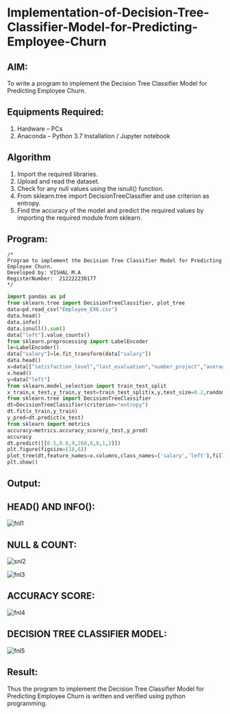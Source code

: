 # Implementation-of-Decision-Tree-Classifier-Model-for-Predicting-Employee-Churn

## AIM:
To write a program to implement the Decision Tree Classifier Model for Predicting Employee Churn.

## Equipments Required:
1. Hardware – PCs
2. Anaconda – Python 3.7 Installation / Jupyter notebook

## Algorithm
1. Import the required libraries.
2. Upload and read the dataset.
3. Check for any null values using the isnull() function.
4. From sklearn.tree import DecisionTreeClassifier and use criterion as entropy.
5. Find the accuracy of the model and predict the required values by importing the required module from sklearn.


## Program:
```
/*
Program to implement the Decision Tree Classifier Model for Predicting Employee Churn.
Developed by: VISHAL M.A
RegisterNumber:  212222230177
*/
```
```python
import pandas as pd
from sklearn.tree import DecisionTreeClassifier, plot_tree
data=pd.read_csv("Employee_EX6.csv")
data.head()
data.info()
data.isnull().sum()
data["left"].value_counts()
from sklearn.preprocessing import LabelEncoder
le=LabelEncoder()
data["salary"]=le.fit_transform(data["salary"])
data.head()
x=data[["satisfaction_level","last_evaluation","number_project","average_montly_hours","time_spend_company","Work_accident","promotion_last_5years","salary"]]
x.head()
y=data["left"]
from sklearn.model_selection import train_test_split
x_train,x_test,y_train,y_test=train_test_split(x,y,test_size=0.2,random_state=100)
from sklearn.tree import DecisionTreeClassifier
dt=DecisionTreeClassifier(criterion="entropy")
dt.fit(x_train,y_train)
y_pred=dt.predict(x_test)
from sklearn import metrics
accuracy=metrics.accuracy_score(y_test,y_pred)
accuracy
dt.predict([[0.5,0.8,9,260,6,0,1,2]])
plt.figure(figsize=(18,6))
plot_tree(dt,feature_names=x.columns,class_names=['salary','left'],filled=True)
plt.show()

```

## Output:

## HEAD() AND INFO():
![fnl1](https://github.com/vishal21004/Implementation-of-Decision-Tree-Classifier-Model-for-Predicting-Employee-Churn/assets/119560110/397384ed-8d51-43bb-9105-127fbbbb6c12)


## NULL & COUNT:
![snl2](https://github.com/vishal21004/Implementation-of-Decision-Tree-Classifier-Model-for-Predicting-Employee-Churn/assets/119560110/908ab6f6-6eed-43c2-8a70-6634597ea5b6)


![fnl3](https://github.com/vishal21004/Implementation-of-Decision-Tree-Classifier-Model-for-Predicting-Employee-Churn/assets/119560110/df25f53f-a0c6-4955-8c63-723017093fec)


## ACCURACY SCORE:
![fnl4](https://github.com/vishal21004/Implementation-of-Decision-Tree-Classifier-Model-for-Predicting-Employee-Churn/assets/119560110/8fb3d0e3-c79d-42eb-af24-124101bf0fb9)


## DECISION TREE CLASSIFIER MODEL:
![fnl5](https://github.com/vishal21004/Implementation-of-Decision-Tree-Classifier-Model-for-Predicting-Employee-Churn/assets/119560110/b3858bb0-8d65-4359-b409-da27d85590d6)



## Result:
Thus the program to implement the  Decision Tree Classifier Model for Predicting Employee Churn is written and verified using python programming.
